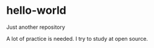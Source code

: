 # hello-world
Just another repository

A lot of practice is needed. 
I try to study at open source.
